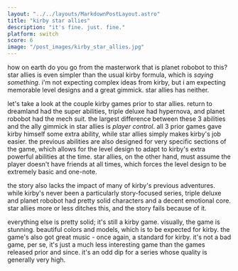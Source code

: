 ```yaml
---
layout: "../../layouts/MarkdownPostLayout.astro"
title: "kirby star allies"
description: "it's fine. just. fine."
platform: switch
score: 6
image: "/post_images/kirby_star_allies.jpg"
---
```

how on earth do you go from the masterwork that is planet robobot to this? star allies is even simpler than the usual kirby formula, which is *saying something*. i'm not expecting complex ideas from kirby, but i am expecting memorable level designs and a great gimmick. star allies has neither.

let's take a look at the couple kirby games prior to star allies. return to dreamland had the super abilities, triple deluxe had hypernova, and planet robobot had the mech suit. the largest difference between these 3 abilities and the ally gimmick in star allies is *player control*. all 3 prior games gave kirby himself some extra ability, while star allies simply makes kirby's job easier. the previous abilities are also designed for very specific sections of the game, which allows for the level design to adapt to kirby's extra powerful abilities at the time. star allies, on the other hand, must assume the player doesn't have friends at all times, which forces the level design to be extremely basic and one-note.

the story also lacks the impact of many of kirby's previous adventures. while kirby's never been a particularly story-focused series, triple deluxe and planet robobot had pretty solid characters and a decent emotional core. star allies more or less ditches this, and the story fails because of it.

everything else is pretty solid; it's still a kirby game. visually, the game is stunning. beautiful colors and models, which is to be expected for kirby. the game's also got great music - once again, a standard for kirby. it's not a bad game, per se, it's just a much less interesting game than the games released prior and since. it's an odd dip for a series whose quality is generally very high.